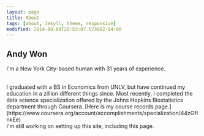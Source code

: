```yaml
---
layout: page
title: About
tags: [about, Jekyll, theme, responsive]
modified: 2014-08-08T20:53:07.573882-04:00
---
```


## Andy Won

I'm a New York City-based human with 31 years of experience. 

<br>
I graduated with a BS in Economics from UNLV, but have continued my education in a zillion different things since. Most recently, I completed the data science specialization offered by the Johns Hopkins Biostatistics department through Coursera. [Here is my course records page.](https://www.coursera.org/account/accomplishments/specialization/44zGfInkEe)

<br>
I'm still working on setting up this site, including this page.